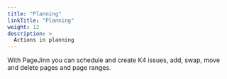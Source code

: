 ```yaml
---
title: "Planning"
linkTitle: "Planning"
weight: 12
description: >
  Actions in planning
---
```

With PageJinn you can schedule and create K4 issues, add, swap, move and delete pages and page ranges.






